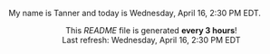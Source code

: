 My name is Tanner and today is Wednesday, April 16, 2:30 PM EDT.

<p align="center">This <i>README</i> file is generated <b>every 3 hours</b>!</br>Last refresh: Wednesday, April 16, 2:30 PM EDT<br /></p>
